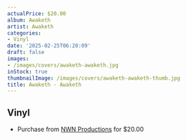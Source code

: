 ```yaml
---
actualPrice: $20.00
album: Awaketh
artist: Awaketh
categories:
- Vinyl
date: '2025-02-25T06:20:09'
draft: false
images:
- /images/covers/awaketh-awaketh.jpg
inStock: true
thumbnailImage: /images/covers/awaketh-awaketh-thumb.jpg
title: Awaketh - Awaketh
---
```


## Vinyl
* Purchase from [NWN Productions](http://shop.nwnprod.com/index.php?route=product/product&path=75&product_id=23748&sort=pd.name&order=ASC) for $20.00
